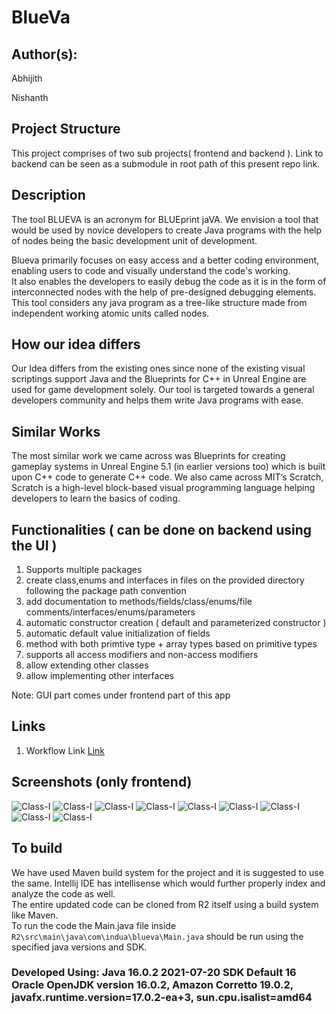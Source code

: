 # BlueVa 

## Author(s): 

Abhijith

Nishanth 

## Project Structure 

This project comprises of two sub projects( frontend and backend ). Link to backend can be seen as a submodule in root path of this present repo link.

## Description

The tool BLUEVA is an acronym for BLUEprint jaVA.
We envision a tool that would be used by novice developers to create Java programs with the help of nodes being the basic development unit of development.

Blueva primarily focuses on easy access and a better coding environment, enabling users to code and visually understand the code's working.  
It also enables the developers to easily debug the code as it is in the form of interconnected nodes with the help of pre-designed debugging elements. This tool considers any java program as a tree-like structure made from independent working atomic units called nodes. 

## How our idea differs 

Our Idea differs from the existing ones since none of the existing visual scriptings support Java and the Blueprints for C++ in Unreal Engine are used for game development solely.
Our tool is targeted towards a general developers community and helps them write Java programs with ease.

## Similar Works 

The most similar work we came across was Blueprints for creating gameplay systems in Unreal Engine 5.1 (in earlier versions too) which is built upon C++ code to generate C++ code.
We also came across MIT’s Scratch, Scratch is a high-level block-based visual programming language helping developers to learn the basics of coding.

## Functionalities ( can be done on backend using the UI )

1. Supports multiple packages 
2. create class,enums and interfaces in files on the provided directory following the package path convention
3. add documentation to methods/fields/class/enums/file comments/interfaces/enums/parameters
4. automatic constructor creation ( default and parameterized constructor )
5. automatic default value initialization of fields 
6. method with both primtive type + array types based on primitive types
7. supports all access modifiers and non-access modifiers
8. allow extending other classes 
9. allow implementing other interfaces

Note: GUI part comes under frontend part of this app

## Links
1. Workflow Link [Link](https://drive.google.com/file/d/1d5iuXdy5BAa6lV574-3G1fSnnQo9vdFI/view?usp=share_link)

## Screenshots (only frontend)

![Class-I](https://drive.google.com/uc?export=view&id=1HyU9udRyuj-B3NyGEUzrvVx4GMCYhsKp)
![Class-I](https://drive.google.com/uc?export=view&id=1ocio3iSBke7L1-tnsX5T4lRFobvc0Zrj)
![Class-I](https://drive.google.com/uc?export=view&id=1JxKI-mtEZ9EVaFf2EE_5X9ZEtNsoWm2m)
![Class-I](https://drive.google.com/uc?export=view&id=1rBazxsD36zDuBxawigpcL2DU067j1ZeU)
![Class-I](https://drive.google.com/uc?export=view&id=1n-nu_LXzq2u7cA-CxDCno8SilVnta6Ea)
![Class-I](https://drive.google.com/uc?export=view&id=1r6cXBeu3DsUmXT-yALBb2HhoihkjYNkW)
![Class-I](https://drive.google.com/uc?export=view&id=1wDeRp2Z5uFlgL3yK2OZNyiUXpOkmQpap)
![Class-I](https://drive.google.com/uc?export=view&id=1t35qmM_HiVlZRVf7d2SJ8sivdXhqn7_Z)
![Class-I](https://drive.google.com/uc?export=view&id=1Kvuw8z96sMrZy5P9eCCWcZ0XloFsr1XW)

## To build
We have used Maven build system for the project and it is suggested to use the same. Intellij IDE has intellisense which would further properly index and analyze the code as well.<br>
The entire updated code can be cloned from R2 itself using a build system like Maven.<br>
To run the code the Main.java file inside `R2\src\main\java\com\indua\blueva\Main.java` should be run using the specified java versions and SDK.<br>
### Developed Using: Java 16.0.2 2021-07-20 SDK Default 16 Oracle OpenJDK version 16.0.2, Amazon Corretto 19.0.2, javafx.runtime.version=17.0.2-ea+3, sun.cpu.isalist=amd64
